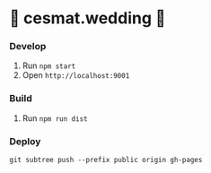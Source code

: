 :tada: cesmat.wedding :tada:
============

### Develop
1. Run `npm start`
2. Open `http://localhost:9001`

### Build
1. Run `npm run dist`

### Deploy
`git subtree push --prefix public origin gh-pages`
